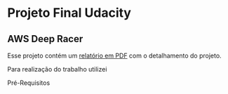 # Projeto Final Udacity  
  
## AWS Deep Racer   

Esse  projeto contém um [relatório em PDF](https://github.com/cccadet/aws-deepracer-workshops/blob/master/aws-deepracer-workshops_capstone_report_Cristian_Santos_Final_en_rev00.pdf) com o detalhamento do projeto.

Para realização do trabalho utilizei 
  
Pré-Requisitos
<!--stackedit_data:
eyJoaXN0b3J5IjpbMzMxMDYxNTczXX0=
-->